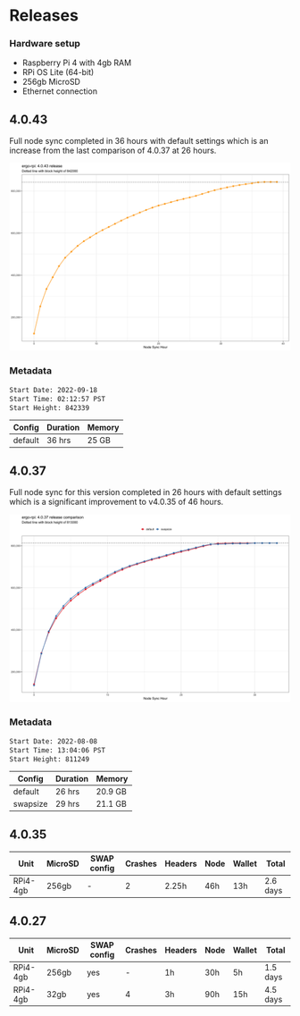 # Releases

### Hardware setup

* Raspberry Pi 4 with 4gb RAM
* RPi OS Lite (64-bit)
* 256gb MicroSD
* Ethernet connection

## 4.0.43

Full node sync completed in 36 hours with default settings which is an increase from the last comparison of 4.0.37 at 26 hours.

![](../img/results-4.0.43.png)

### Metadata
```
Start Date: 2022-09-18
Start Time: 02:12:57 PST
Start Height: 842339
```

| Config | Duration | Memory | 
| --- | --- | --- | 
| default | 36 hrs | 25 GB | 

## 4.0.37

Full node sync for this version completed in 26 hours with default settings which is a significant improvement to v4.0.35 of 46 hours.

![](../img/results-4.0.37.png)

### Metadata
```
Start Date: 2022-08-08
Start Time: 13:04:06 PST
Start Height: 811249
```

| Config | Duration | Memory |
| --- | --- | --- | 
| default | 26 hrs | 20.9 GB |
| swapsize | 29 hrs | 21.1 GB | 

## 4.0.35 

| Unit | MicroSD | SWAP config | Crashes | Headers | Node | Wallet | Total | 
| --- | --- | --- | --- | --- | --- | --- | --- | 
| RPi4-4gb | 256gb | - | 2 | 2.25h | 46h | 13h | 2.6 days | 

## 4.0.27
| Unit | MicroSD | SWAP config | Crashes | Headers | Node | Wallet | Total | 
| --- | --- | --- | --- | --- | --- | --- | --- | 
| RPi4-4gb | 256gb | yes | - | 1h | 30h | 5h | 1.5 days | 
| RPi4-4gb | 32gb | yes | 4 | 3h | 90h | 15h | 4.5 days | 



